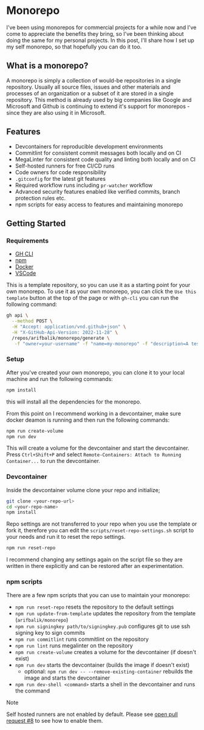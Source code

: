# Monorepo

I've been using monorepos for commercial projects for a while now and I've come to appreciate the benefits they bring, so I've been thinking about doing the same for my personal projects.  In this post, I'll share how I set up my self monorepo, so that hopefully you can do it too.

## What is a monorepo?

A monorepo is simply a collection of would-be repositories in a single repository. Usually all source files, issues and other materials and processes of an organization or a subset of it are stored in a single repository. This method is already used by big companies like Google and Microsoft and Github is continuing to extend it's support for monorepos -since they are also using it in Microsoft.

## Features

- Devcontainers for reproducible development environments
- Commitlint for consistent commit messages both locally and on CI
- MegaLinter for consistent code quality and linting both locally and on CI
- Self-hosted runners for free CI/CD runs
- Code owners for code responsibility
- `.gitconfig` for the latest git features
- Required workflow runs including `pr-watcher` workflow
- Advanced security features enabled like verified commits, branch protection rules etc.
- npm scripts for easy access to features and maintaining monorepo

## Getting Started

### Requirements

- [GH CLI](https://cli.github.com/)
- [npm](https://www.npmjs.com/)
- [Docker](https://www.docker.com/)
- [VSCode](https://code.visualstudio.com/)

This is a template repository, so you can use it as a starting point for your own monorepo. To use it as your own monorepo, you can click the `Use this template` button at the top of the page or with `gh-cli` you can run the following command:

```bash
gh api \
  --method POST \
  -H "Accept: application/vnd.github+json" \
  -H "X-GitHub-Api-Version: 2022-11-28" \
  /repos/arifbalik/monorepo/generate \
   -f "owner=your-username" -f "name=my-monorepo" -f "description=A test with monorepos"
```

### Setup

After you've created your own monorepo, you can clone it to your local machine and run the following commands:

```bash
npm install
```

this will install all the dependencies for the monorepo.

From this point on I recommend working in a devcontainer, make sure docker deamon is running and then run the following commands:

```bash
npm run create-volume
npm run dev
```

This will create a volume for the devcontainer and start the devcontainer. Press `Ctrl+Shift+P` and select `Remote-Containers: Attach to Running Container...` to run the devcontainer.

### Devcontainer

Inside the devcontainer volume clone your repo and initialize;

```bash
git clone <your-repo-url>
cd <your-repo-name>
npm install
```

Repo settings are not transferred to your repo when you use the template or fork it, therefore you can edit the `scripts/reset-repo-settings.sh` script to your needs and run it to reset the repo settings.

```bash
npm run reset-repo
```

I recommend changing any settings again on the script file so they are written in there explicitly and can be restored after an experimentation.

### npm scripts

There are a few npm scripts that you can use to maintain your monorepo:

- `npm run reset-repo` resets the repository to the default settings
- `npm run update-from-template` updates the repository from the template (`arifbalik/monorepo`)
- `npm run signingkey path/to/signingkey.pub` configures git to use ssh signing key to sign commits
- `npm run commitlint` runs commitlint on the repository
- `npm run lint` runs megalinter on the repository
- `npm run create-volume` creates a volume for the devcontainer (if doesn't exist)
- `npm run dev` starts the devcontainer (builds the image if doesn't exist)
  - optional: `npm run dev -- --remove-existing-container` rebuilds the image and starts the devcontainer
- `npm run dev-shell <command>` starts a shell in the devcontainer and runs the command

> [!NOTE]
> Self hosted runners are not enabled by default. Please see [open pull request #8](https://github.com/arifbalik/monorepo/pull/8) to see how to enable them.
